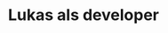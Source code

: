 ---
layout: archive
title: Lukas als developer
description: Ik programmeer. Bij Q42.
permalink: /development
tag: development
---